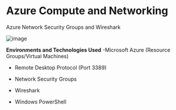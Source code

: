 # **Azure Compute and Networking**
Azure Network Security Groups and Wireshark

![image](https://github.com/Domenick-Ranfone/Wireshark/assets/138722554/0abf6952-9cd3-4cd8-95b8-0ae1d40aca80)

**Environments and Technologies Used**
 -Microsoft Azure (Resource Groups/Virtual Machines)
 
 - Remote Desktop Protocol (Port 3389)
 
 - Network Security Groups
 
 - Wireshark
 
 - Windows PowerShell
